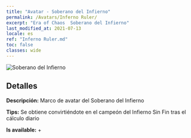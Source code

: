 ```yaml
---
title: "Avatar - Soberano del Infierno"
permalink: /Avatars/Inferno Ruler/
excerpt: "Era of Chaos  Soberano del Infierno"
last_modified_at: 2021-07-13
locale: es
ref: "Inferno Ruler.md"
toc: false
classes: wide
---
```

 ![Soberano del Infierno](/images/a/avatarFrame_58.png)

## Detalles

 **Descripción:** Marco de avatar del Soberano del Infierno 

 **Tips:** Se obtiene convirtiéndote en el campeón del Infierno Sin Fin tras el cálculo diario 

 **Is available:**  + 

